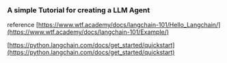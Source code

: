 ### A simple Tutorial for creating a LLM Agent 

reference 
[https://www.wtf.academy/docs/langchain-101/Hello_Langchain/](https://www.wtf.academy/docs/langchain-101/Example/)

[https://python.langchain.com/docs/get_started/quickstart](https://python.langchain.com/docs/get_started/quickstart)
